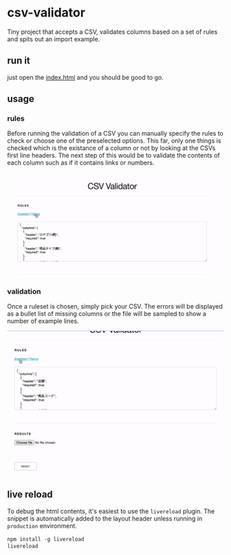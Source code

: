 # csv-validator

Tiny project that accepts a CSV, validates columns based on a set of rules and spits out an import example.

## run it

just open the [index.html](index.html) and you should be good to go.

## usage

### rules

Before running the validation of a CSV you can manually specify the rules to check or choose one of the preselected options. This far, only one things is checked which is the existance of a column or not by looking at the CSVs first line headers. The next step of this would be to validate the contents of each column such as if it contains links or numbers.

![validation-rules](set-validation-rules.gif)

### validation

Once a ruleset is chosen, simply pick your CSV. The errors will be displayed as a bullet list of missing columns or the file will be sampled to show a number of example lines.

![Usage](usage.gif)

## live reload

To debug the html contents, it's easiest to use the `livereload` plugin. The snippet is automatically added to the layout header unless running in `production` environment.

```
npm install -g livereload
livereload
```
